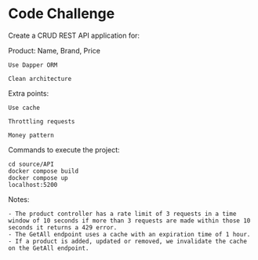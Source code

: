 # Code Challenge

Create a CRUD REST API application for:

Product: Name, Brand, Price

    Use Dapper ORM
  
    Clean architecture

Extra points:

    Use cache
  
    Throttling requests
  
    Money pattern

Commands to execute the project:

    cd source/API
    docker compose build
    docker compose up
    localhost:5200

Notes:
    
    - The product controller has a rate limit of 3 requests in a time window of 10 seconds if more than 3 requests are made within those 10 seconds it returns a 429 error.
    - The GetAll endpoint uses a cache with an expiration time of 1 hour.
    - If a product is added, updated or removed, we invalidate the cache on the GetAll endpoint.